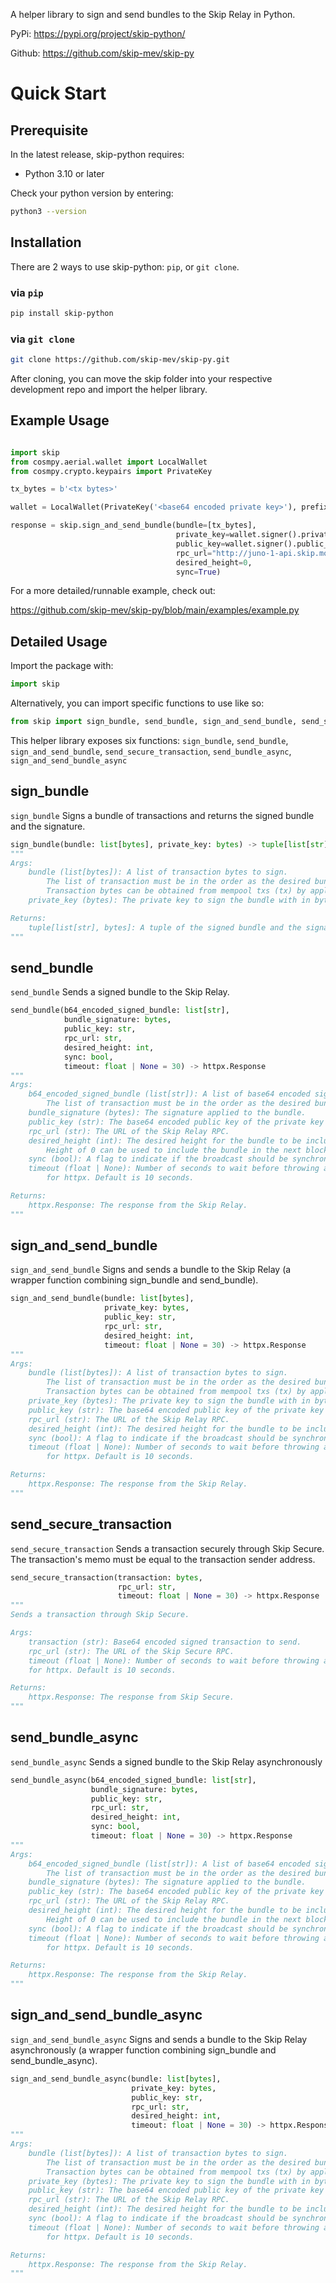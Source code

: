 A helper library to sign and send bundles to the Skip Relay in Python.

PyPi: https://pypi.org/project/skip-python/

Github: https://github.com/skip-mev/skip-py

# Quick Start

## Prerequisite

In the latest release, skip-python requires:

- Python 3.10 or later

Check your python version by entering:

```bash
python3 --version
```

## Installation

There are 2 ways to use skip-python: `pip`, or `git clone`.

### via `pip`

```bash
pip install skip-python
```

### via `git clone`

``` bash
git clone https://github.com/skip-mev/skip-py.git
```

After cloning, you can move the skip folder into your respective development repo and import the helper library.

## Example Usage

``` python

import skip
from cosmpy.aerial.wallet import LocalWallet
from cosmpy.crypto.keypairs import PrivateKey

tx_bytes = b'<tx bytes>'

wallet = LocalWallet(PrivateKey('<base64 encoded private key>'), prefix="juno")

response = skip.sign_and_send_bundle(bundle=[tx_bytes], 
                                     private_key=wallet.signer().private_key_bytes,
                                     public_key=wallet.signer().public_key,
                                     rpc_url="http://juno-1-api.skip.money/",
                                     desired_height=0,
                                     sync=True)
```
For a more detailed/runnable example, check out:

https://github.com/skip-mev/skip-py/blob/main/examples/example.py

## Detailed Usage

Import the package with:
``` python
import skip
```

Alternatively, you can import specific functions to use like so:
``` python
from skip import sign_bundle, send_bundle, sign_and_send_bundle, send_secure_transaction, send_bundle_async, sign_and_send_bundle_async
```

This helper library exposes six functions: `sign_bundle`, `send_bundle`, `sign_and_send_bundle`, `send_secure_transaction`, `send_bundle_async`, `sign_and_send_bundle_async`

## sign_bundle

`sign_bundle` Signs a bundle of transactions and returns the signed bundle and the signature.

``` python
sign_bundle(bundle: list[bytes], private_key: bytes) -> tuple[list[str], bytes]
"""
Args:
    bundle (list[bytes]): A list of transaction bytes to sign. 
        The list of transaction must be in the order as the desired bundle.
        Transaction bytes can be obtained from mempool txs (tx) by applying base64.b64decode(tx)
    private_key (bytes): The private key to sign the bundle with in bytes.

Returns:
    tuple[list[str], bytes]: A tuple of the signed bundle and the signature.
"""
```

## send_bundle

`send_bundle` Sends a signed bundle to the Skip Relay.

``` python
send_bundle(b64_encoded_signed_bundle: list[str], 
            bundle_signature: bytes, 
            public_key: str, 
            rpc_url: str, 
            desired_height: int, 
            sync: bool,
            timeout: float | None = 30) -> httpx.Response
"""
Args:
    b64_encoded_signed_bundle (list[str]): A list of base64 encoded signed transactions.
        The list of transaction must be in the order as the desired bundle.
    bundle_signature (bytes): The signature applied to the bundle.
    public_key (str): The base64 encoded public key of the private key used to sign the bundle.
    rpc_url (str): The URL of the Skip Relay RPC.
    desired_height (int): The desired height for the bundle to be included in. 
        Height of 0 can be used to include the bundle in the next block.
    sync (bool): A flag to indicate if the broadcast should be synchronous or not.
    timeout (float | None): Number of seconds to wait before throwing a read timeout error
        for httpx. Default is 10 seconds.

Returns:
    httpx.Response: The response from the Skip Relay.
"""
```

## sign_and_send_bundle

`sign_and_send_bundle` Signs and sends a bundle to the Skip Relay (a wrapper function combining sign_bundle and send_bundle).

``` python
sign_and_send_bundle(bundle: list[bytes], 
                     private_key: bytes, 
                     public_key: str, 
                     rpc_url: str, 
                     desired_height: int,
                     timeout: float | None = 30) -> httpx.Response
"""
Args:
    bundle (list[bytes]): A list of transaction bytes to sign.
        The list of transaction must be in the order as the desired bundle.
        Transaction bytes can be obtained from mempool txs (tx) by applying base64.b64decode(tx)
    private_key (bytes): The private key to sign the bundle with in bytes.
    public_key (str): The base64 encoded public key of the private key used to sign the bundle.
    rpc_url (str): The URL of the Skip Relay RPC.
    desired_height (int): The desired height for the bundle to be included in.
    sync (bool): A flag to indicate if the broadcast should be synchronous or not.
    timeout (float | None): Number of seconds to wait before throwing a read timeout error
        for httpx. Default is 10 seconds.

Returns:
    httpx.Response: The response from the Skip Relay.
"""
```

## send_secure_transaction

`send_secure_transaction` Sends a transaction securely through Skip Secure. The transaction's memo must be equal to the transaction sender address.

``` python
send_secure_transaction(transaction: bytes,
                        rpc_url: str,
                        timeout: float | None = 30) -> httpx.Response
"""
Sends a transaction through Skip Secure.

Args:
    transaction (str): Base64 encoded signed transaction to send.
    rpc_url (str): The URL of the Skip Secure RPC.
    timeout (float | None): Number of seconds to wait before throwing a read timeout error
    for httpx. Default is 10 seconds.

Returns:
    httpx.Response: The response from Skip Secure.
"""
```

## send_bundle_async

`send_bundle_async` Sends a signed bundle to the Skip Relay asynchronously

``` python
send_bundle_async(b64_encoded_signed_bundle: list[str], 
                  bundle_signature: bytes, 
                  public_key: str, 
                  rpc_url: str, 
                  desired_height: int, 
                  sync: bool,
                  timeout: float | None = 30) -> httpx.Response
"""
Args:
    b64_encoded_signed_bundle (list[str]): A list of base64 encoded signed transactions.
        The list of transaction must be in the order as the desired bundle.
    bundle_signature (bytes): The signature applied to the bundle.
    public_key (str): The base64 encoded public key of the private key used to sign the bundle.
    rpc_url (str): The URL of the Skip Relay RPC.
    desired_height (int): The desired height for the bundle to be included in. 
        Height of 0 can be used to include the bundle in the next block.
    sync (bool): A flag to indicate if the broadcast should be synchronous or not.
    timeout (float | None): Number of seconds to wait before throwing a read timeout error
        for httpx. Default is 10 seconds.

Returns:
    httpx.Response: The response from the Skip Relay.
"""
```

## sign_and_send_bundle_async

`sign_and_send_bundle_async` Signs and sends a bundle to the Skip Relay asynchronously (a wrapper function combining sign_bundle and send_bundle_async).

``` python
sign_and_send_bundle_async(bundle: list[bytes], 
                           private_key: bytes, 
                           public_key: str, 
                           rpc_url: str, 
                           desired_height: int,
                           timeout: float | None = 30) -> httpx.Response
"""
Args:
    bundle (list[bytes]): A list of transaction bytes to sign.
        The list of transaction must be in the order as the desired bundle.
        Transaction bytes can be obtained from mempool txs (tx) by applying base64.b64decode(tx)
    private_key (bytes): The private key to sign the bundle with in bytes.
    public_key (str): The base64 encoded public key of the private key used to sign the bundle.
    rpc_url (str): The URL of the Skip Relay RPC.
    desired_height (int): The desired height for the bundle to be included in.
    sync (bool): A flag to indicate if the broadcast should be synchronous or not.
    timeout (float | None): Number of seconds to wait before throwing a read timeout error
        for httpx. Default is 10 seconds.

Returns:
    httpx.Response: The response from the Skip Relay.
"""
```